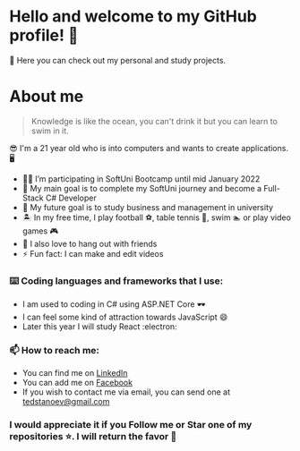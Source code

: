 # Hello and welcome to my GitHub profile! 👋

👀 Here you can check out my personal and study projects.

# About me

> Knowledge is like the ocean, you can't drink it but you can learn to swim in it.

😎 I'm a 21 year old who is into computers and wants to create applications. 🖥️


- :man_student: I’m participating in SoftUni Bootcamp until mid January 2022
- 🎯 My main goal is to complete my SoftUni journey and become a Full-Stack C# Developer
- 💼 My future goal is to study business and management in university
- :desert_island: In my free time, I play football ⚽, table tennis 🏓, swim 🏊 or play video games :video_game:
- 🥳 I also love to hang out with friends
- ⚡ Fun fact: I can make and edit videos

### :keyboard: Coding languages and frameworks that I use:
- I am used to coding in C# using ASP.NET Core 🕶️
- I can feel some kind of attraction towards JavaScript 😄
- Later this year I will study React :electron:

 ### 📫 How to reach me:
- You can find me on [LinkedIn](https://www.linkedin.com/in/teodor-stanoev-a14346227/)
- You can add me on [Facebook](https://www.facebook.com/teodor.stanoev)
- If you wish to contact me via email, you can send one at tedstanoev@gmail.com

### I would appreciate it if you **Follow** me or **Star** one of my repositories ⭐. I will return the favor 🤞
